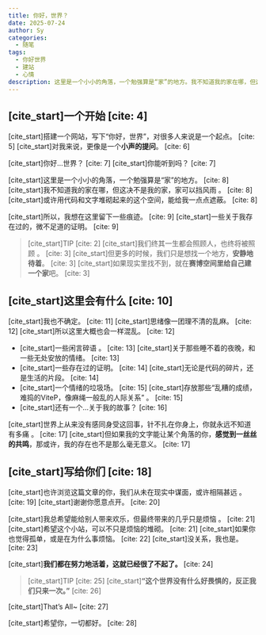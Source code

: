 ```yaml
---
title: 你好，世界？
date: 2025-07-24
author: Sy
categories:
  - 随笔
tags:
  - 你好世界
  - 建站
  - 心情
description: 这里是一个小小的角落，一个勉强算是“家”的地方。我不知道我的家在哪，但这决不是我的家，家可以挡风雨。
---
```


## [cite_start]一个开始 [cite: 4]

[cite_start]搭建一个网站，写下“你好，世界”，对很多人来说是一个起点。 [cite: 5]
[cite_start]对我来说，更像是一个**小声的提问**。 [cite: 6]

[cite_start]你好…世界？ [cite: 7] [cite_start]你能听到吗？ [cite: 7]

[cite_start]这里是一个小小的角落，一个勉强算是“家”的地方。 [cite: 8] [cite_start]我不知道我的家在哪，但这决不是我的家，家可以挡风雨 。 [cite: 8] [cite_start]或许用代码和文字堆砌起来的这个空间，能给我一点点遮蔽。 [cite: 8]

[cite_start]所以，我想在这里留下一些痕迹。 [cite: 9] [cite_start]一些关于我存在过的，微不足道的证明。 [cite: 9]

> [cite_start]TIP [cite: 2]
> [cite_start]我们终其一生都会照顾人，也终将被照顾 。 [cite: 3] [cite_start]但更多的时候，我们只是想找一个地方，**安静地待着**。 [cite: 3] [cite_start]如果现实里找不到，就在**赛博空间里给自己建一个家**吧。 [cite: 3]

## [cite_start]这里会有什么 [cite: 10]

[cite_start]我也不确定。 [cite: 11]
[cite_start]思绪像一团理不清的乱麻。 [cite: 12] [cite_start]所以这里大概也会一样混乱。 [cite: 12]

* [cite_start]一些闲言碎语 。 [cite: 13] [cite_start]关于那些睡不着的夜晚，和一些无处安放的情绪。 [cite: 13]
* [cite_start]一些存在过的证明。 [cite: 14] [cite_start]无论是代码的碎片，还是生活的片段。 [cite: 14]
* [cite_start]一个情绪的垃圾场。 [cite: 15] [cite_start]存放那些“乱糟的成绩，难捣的ViteP，像麻绳一般乱的人际关系” 。 [cite: 15]
* [cite_start]还有一个…关于我的故事？ [cite: 16]

[cite_start]世界上从来没有感同身受这回事，针不扎在你身上，你就永远不知道有多痛 。 [cite: 17] [cite_start]但如果我的文字能让某个角落的你，**感觉到一丝丝的共鸣**，那或许，我的存在也不是那么毫无意义。 [cite: 17]

## [cite_start]写给你们 [cite: 18]

[cite_start]也许浏览这篇文章的你，我们从未在现实中谋面，或许相隔甚远 。 [cite: 19]
[cite_start]谢谢你愿意点开。 [cite: 20]

[cite_start]我总希望能给别人带来欢乐，但最终带来的几乎只是烦恼 。 [cite: 21] [cite_start]希望这个小站，可以不只是烦恼的堆砌。 [cite: 21]
[cite_start]如果你也觉得孤单，或是在为什么事烦恼。 [cite: 22]
[cite_start]没关系，我也是。 [cite: 23]

[cite_start]**我们都在努力地活着，这就已经很了不起了。** [cite: 24]

> [cite_start]TIP [cite: 25]
> [cite_start]**“这个世界没有什么好畏惧的，反正我们只来一次。”** [cite: 26]

[cite_start]That’s All~ [cite: 27]

[cite_start]希望你，一切都好。 [cite: 28]